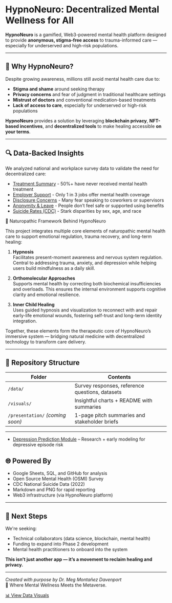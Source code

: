 # HypnoNeuro: Decentralized Mental Wellness for All

**HypnoNeuro** is a gamified, Web3-powered mental health platform designed to provide **anonymous, stigma-free access** to trauma-informed care — especially for underserved and high-risk populations.

---

## 🧠 Why HypnoNeuro?

Despite growing awareness, millions still avoid mental health care due to:

- **Stigma and shame** around seeking therapy
- **Privacy concerns** and fear of judgment in traditional healthcare settings
- **Mistrust of doctors** and conventional medication-based treatments
- **Lack of access to care**, especially for underserved or high-risk populations

**HypnoNeuro** provides a solution by leveraging **blockchain privacy**, **NFT-based incentives**, and **decentralized tools** to make healing accessible **on your terms**.

---

## 🔍 Data-Backed Insights

We analyzed national and workplace survey data to validate the need for decentralized care:

- [Treatment Summary](visuals/visuals_overview_mental_health_data_insights.md) - 50%+ have never received mental health treatment
- [Employer Support](visuals/visuals_overview_mental_health_data_insights.md) - Only 1 in 3 jobs offer mental health coverage
- [Disclosure Concerns](visuals/visuals_overview_mental_health_data_insights.md) - Many fear speaking to coworkers or supervisors
- [Anonymity & Leave](visuals/visuals_overview_mental_health_data_insights.md) - People don’t feel safe or supported using benefits
- [Suicide Rates (CDC)](visuals/visuals_overview_mental_health_data_insights.md) - Stark disparities by sex, age, and race


🧠 Naturopathic Framework Behind HypnoNeuro

This project integrates multiple core elements of naturopathic mental health care to support emotional regulation, trauma recovery, and long-term healing:

1. **Hypnosis**  
   Facilitates present-moment awareness and nervous system regulation. Central to addressing trauma, anxiety, and depression while helping users build mindfulness as a daily skill.

2. **Orthomolecular Approaches**  
   Supports mental health by correcting both biochemical insufficiencies and overloads. This ensures the internal environment supports cognitive clarity and emotional resilience.

3. **Inner Child Healing**  
   Uses guided hypnosis and visualization to reconnect with and repair early-life emotional wounds, fostering self-trust and long-term identity integration.

Together, these elements form the therapeutic core of HypnoNeuro’s immersive system — bridging natural medicine with decentralized technology to transform care delivery.


---

## 📁 Repository Structure

| Folder       | Contents                                       |
|--------------|------------------------------------------------|
| `/data/`     | Survey responses, reference questions, datasets |
| `/visuals/`  | Insightful charts + README with summaries      |
| `/presentation/` *(coming soon)* | 1-page pitch summaries and stakeholder briefs |

---

- [Depression Prediction Module](mental_health_models/depression_prediction/README.md) – Research + early modeling for depressive episode risk


## 🌐 Powered By

- Google Sheets, SQL, and GitHub for analysis
- Open Source Mental Health (OSMI) Survey
- CDC National Suicide Data (2022)
- Markdown and PNG for rapid reporting
- Web3 infrastructure (via HypnoNeuro platform)

---

## 📣 Next Steps

We're seeking:

- Technical collaborators (data science, blockchain, mental health)
- Funding to expand into Phase 2 development
- Mental health practitioners to onboard into the system

**This isn’t just another app — it’s a movement to reclaim healing and privacy.**

---

*Created with purpose by Dr. Meg Montañez Davenport*  
🧬 Where Mental Wellness Meets the Metaverse.

[📊 View Data Visuals](https://github.com/Where-Mental-Wellness-Meets-Metaverse/HypnoNeuro/tree/main/visuals)



